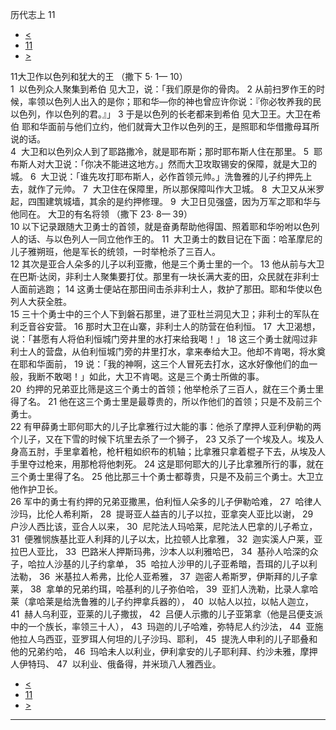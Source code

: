 ﻿





 历代志上 11




* [<](bible/1CH10.md)
* [11](bible/1CH.md)
* [>](bible/1CH12.md)



 
11大卫作以色列和犹大的王 （撒下 5· 1— 10）  
1  以色列众人聚集到希伯 见大卫，说：「我们原是你的骨肉。 
2 从前扫罗作王的时候，率领以色列人出入的是你；耶和华—你的神也曾应许你说：『你必牧养我的民以色列，作以色列的君。』」 
3 于是以色列的长老都来到希伯 见大卫王。大卫在希伯 耶和华面前与他们立约，他们就膏大卫作以色列的王，是照耶和华借撒母耳所说的话。  
4  大卫和以色列众人到了耶路撒冷，就是耶布斯；那时耶布斯人住在那里。 
5  耶布斯人对大卫说：「你决不能进这地方。」然而大卫攻取锡安的保障，就是大卫的城。 
6  大卫说：「谁先攻打耶布斯人，必作首领元帅。」洗鲁雅的儿子约押先上去，就作了元帅。 
7  大卫住在保障里，所以那保障叫作大卫城。 
8  大卫又从米罗起，四围建筑城墙，其余的是约押修理。 
9  大卫日见强盛，因为万军之耶和华与他同在。 大卫的有名将领 （撒下 23· 8— 39）  
10 以下记录跟随大卫勇士的首领，就是奋勇帮助他得国、照着耶和华吩咐以色列人的话、与以色列人一同立他作王的。 
11  大卫勇士的数目记在下面：哈革摩尼的儿子雅朔班，他是军长的统领，一时举枪杀了三百人。  
12 其次是亚合人朵多的儿子以利亚撒，他是三个勇士里的一个。 
13 他从前与大卫在巴斯·达闵，非利士人聚集要打仗。那里有一块长满大麦的田，众民就在非利士人面前逃跑； 
14 这勇士便站在那田间击杀非利士人，救护了那田。耶和华使以色列人大获全胜。  
15 三十个勇士中的三个人下到磐石那里，进了亚杜兰洞见大卫；非利士的军队在利乏音谷安营。 
16 那时大卫在山寨，非利士人的防营在伯利恒。 
17  大卫渴想，说：「甚愿有人将伯利恒城门旁井里的水打来给我喝！」 
18 这三个勇士就闯过非利士人的营盘，从伯利恒城门旁的井里打水，拿来奉给大卫。他却不肯喝，将水奠在耶和华面前， 
19 说：「我的神啊，这三个人冒死去打水，这水好像他们的血一般，我断不敢喝！」如此，大卫不肯喝。这是三个勇士所做的事。  
20  约押的兄弟亚比筛是这三个勇士的首领；他举枪杀了三百人，就在三个勇士里得了名。 
21 他在这三个勇士里是最尊贵的，所以作他们的首领；只是不及前三个勇士。  
22 有甲薛勇士耶何耶大的儿子比拿雅行过大能的事：他杀了摩押人亚利伊勒的两个儿子，又在下雪的时候下坑里去杀了一个狮子， 
23 又杀了一个埃及人。埃及人身高五肘，手里拿着枪，枪杆粗如织布的机轴；比拿雅只拿着棍子下去，从埃及人手里夺过枪来，用那枪将他刺死。 
24 这是耶何耶大的儿子比拿雅所行的事，就在三个勇士里得了名。 
25 他比那三十个勇士都尊贵，只是不及前三个勇士。大卫立他作护卫长。  
26 军中的勇士有约押的兄弟亚撒黑，伯利恒人朵多的儿子伊勒哈难， 
27  哈律人沙玛，比伦人希利斯， 
28  提哥亚人益吉的儿子以拉，亚拿突人亚比以谢， 
29  户沙人西比该，亚合人以来， 
30  尼陀法人玛哈莱，尼陀法人巴拿的儿子希立， 
31  便雅悯族基比亚人利拜的儿子以太，比拉顿人比拿雅， 
32  迦实溪人户莱，亚拉巴人亚比， 
33  巴路米人押斯玛弗，沙本人以利雅哈巴， 
34  基孙人哈深的众子，哈拉人沙基的儿子约拿单， 
35  哈拉人沙甲的儿子亚希暗，吾珥的儿子以利法勒， 
36  米基拉人希弗，比伦人亚希雅， 
37  迦密人希斯罗，伊斯拜的儿子拿莱， 
38  拿单的兄弟约珥，哈基利的儿子弥伯哈， 
39  亚扪人洗勒，比录人拿哈莱（拿哈莱是给洗鲁雅的儿子约押拿兵器的）， 
40  以帖人以拉，以帖人迦立， 
41  赫人乌利亚，亚莱的儿子撒拔， 
42  吕便人示撒的儿子亚第拿（他是吕便支派中的一个族长，率领三十人）， 
43  玛迦的儿子哈难，弥特尼人约沙法， 
44  亚施他拉人乌西亚，亚罗珥人何坦的儿子沙玛、耶利， 
45  提洗人申利的儿子耶叠和他的兄弟约哈， 
46  玛哈未人以利业，伊利拿安的儿子耶利拜、约沙未雅，摩押人伊特玛、 
47  以利业、俄备得，并米琐八人雅西业。 
* [<](bible/1CH10.md)
* [11](bible/1CH.md)
* [>](bible/1CH12.md)





---









